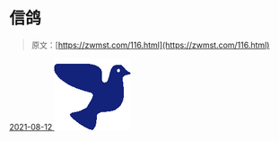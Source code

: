 <!--yml
category: 未分类
date: 0001-01-01 00:00:00
--->

# 信鸽

> 原文：[https://zwmst.com/116.html](https://zwmst.com/116.html)

   [ <time datetime="2021-08-12T09:10:14+08:00"> 2021-08-12 </time> ](https://zwmst.com/%e4%bf%a1%e9%b8%bd)  [![](img/4bc6423bf2409fa0ca8e524ffcadf8af.png)](https://zwmst.com/wp-content/uploads/2021/08/1628730614-06cc59752884160.png)